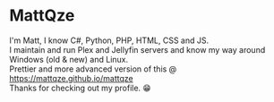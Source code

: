 # MattQze
I'm Matt, I know C#, Python, PHP, HTML, CSS and JS.<br>I maintain and run Plex and Jellyfin servers and know my way around Windows (old & new) and Linux.<br>Prettier and more advanced version of this @ https://mattqze.github.io/mattqze <br>Thanks for checking out my profile. 😁
